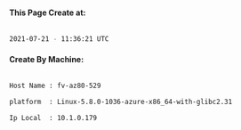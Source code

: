 
   
#### This Page Create at:

```bash

2021-07-21 - 11:36:21 UTC

```

#### Create By Machine:

```bash

Host Name : fv-az80-529

platform  : Linux-5.8.0-1036-azure-x86_64-with-glibc2.31

Ip Local  : 10.1.0.179

```

